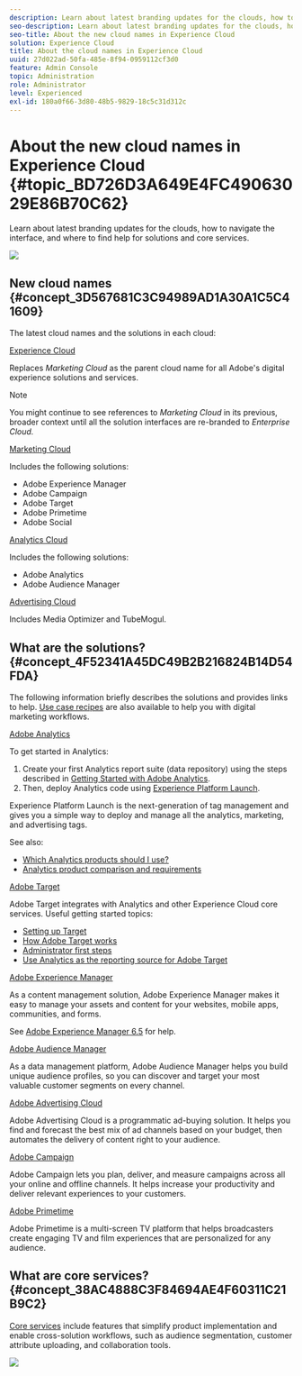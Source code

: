 ```yaml
---
description: Learn about latest branding updates for the clouds, how to navigate the interface, and where to find help for solutions and core services.
seo-description: Learn about latest branding updates for the clouds, how to navigate the interface, and where to find help for solutions and core services.
seo-title: About the new cloud names in Experience Cloud
solution: Experience Cloud
title: About the cloud names in Experience Cloud 
uuid: 27d022ad-50fa-485e-8f94-0959112cf3d0
feature: Admin Console
topic: Administration
role: Administrator
level: Experienced
exl-id: 180a0f66-3d80-48b5-9829-18c5c31d312c
---
```

# About the new cloud names in Experience Cloud {#topic_BD726D3A649E4FC49063029E86B70C62}

Learn about latest branding updates for the clouds, how to navigate the interface, and where to find help for solutions and core services.

![](assets/cloud-pulldown.png)

## New cloud names {#concept_3D567681C3C94989AD1A30A1C5C41609}

The latest cloud names and the solutions in each cloud:

[Experience Cloud](https://www.adobe.com/experience-cloud.html?promoid=FZPQZ2HS&mv=other)

Replaces *Marketing Cloud* as the parent cloud name for all Adobe's digital experience solutions and services.

>[!NOTE]
>
>You might continue to see references to *Marketing Cloud* in its previous, broader context until all the solution interfaces are re-branded to *Enterprise Cloud.* 

[Marketing Cloud](https://www.adobe.com/marketing-cloud.html) 

Includes the following solutions:

* Adobe Experience Manager
* Adobe Campaign
* Adobe Target
* Adobe Primetime
* Adobe Social

[Analytics Cloud](https://www.adobe.com/data-analytics-cloud.html)

Includes the following solutions:

* Adobe Analytics
* Adobe Audience Manager

[Advertising Cloud](https://www.adobe.com/advertising-cloud.html)

Includes Media Optimizer and TubeMogul.

## What are the solutions? {#concept_4F52341A45DC49B2B216824B14D54FDA}

The following information briefly describes the solutions and provides links to help. [Use case recipes](https://helpx.adobe.com/marketing-cloud/how-to/use-cases.html) are also available to help you with digital marketing workflows.

[Adobe Analytics](https://docs.adobe.com/content/help/en/analytics/landing/home.html)

To get started in Analytics:

1. Create your first Analytics report suite (data repository) using the steps described in [Getting Started with Adobe Analytics](https://docs.adobe.com/content/help/en/analytics/analyze/analysis-workspace/home.html).
1. Then, deploy Analytics code using [Experience Platform Launch](https://docs.adobe.com/content/help/en/launch/using/intro/get-started/quick-start.html).

Experience Platform Launch is the next-generation of tag management and gives you a simple way to deploy and manage all the analytics, marketing, and advertising tags.

See also:

* [Which Analytics products should I use?](https://docs.adobe.com/content/help/en/analytics/admin/admin-overview/which-analytics-tool.html)
* [Analytics product comparison and requirements](https://docs.adobe.com/content/help/en/analytics/admin/admin-overview/analytics-product-comparison.html)

[Adobe Target](https://docs.adobe.com/content/help/en/target/using/target-home.html)

Adobe Target integrates with Analytics and other Experience Cloud core services. Useful getting started topics:

* [Setting up Target](https://docs.adobe.com/content/help/en/target/using/administer/administrating-target.html)
* [How Adobe Target works](https://docs.adobe.com/content/help/en/target/using/introduction/how-target-works.html)
* [Administrator first steps](https://docs.adobe.com/content/help/en/target/using/administer/start-target.html)
* [Use Analytics as the reporting source for Adobe Target](https://docs.adobe.com/content/help/en/target/using/integrate/a4t/a4t.html)

[Adobe Experience Manager](https://helpx.adobe.com/support/experience-manager/6-5.html)

As a content management solution, Adobe Experience Manager makes it easy to manage your assets and content for your websites, mobile apps, communities, and forms.

See [Adobe Experience Manager 6.5](https://helpx.adobe.com/support/experience-manager/6-5.html) for help.

[Adobe Audience Manager](https://docs.adobe.com/content/help/en/audience-manager/user-guide/aam-home.html)

As a data management platform, Adobe Audience Manager helps you build unique audience profiles, so you can discover and target your most valuable customer segments on every channel.

[Adobe Advertising Cloud](https://docs.adobe.com/content/help/en/release-notes/experience-cloud/current.html#adcloud)

Adobe Advertising Cloud is a programmatic ad-buying solution. It helps you find and forecast the best mix of ad channels based on your budget, then automates the delivery of content right to your audience.

[Adobe Campaign](https://docs.adobe.com/content/help/en/campaign-standard/using/getting-started/about-adobe-campaign/campaign-orchestration.html) 

Adobe Campaign lets you plan, deliver, and measure campaigns across all your online and offline channels. It helps increase your productivity and deliver relevant experiences to your customers.

[Adobe Primetime](https://help.adobe.com/en_US/primetime/)

Adobe Primetime is a multi-screen TV platform that helps broadcasters create engaging TV and film experiences that are personalized for any audience.

## What are core services? {#concept_38AC4888C3F84694AE4F60311C21B9C2}

[Core services](https://docs.adobe.com/content/help/en/core-services/interface/about-core-services/core-services-landing.html) include features that simplify product implementation and enable cross-solution workflows, such as audience segmentation, customer attribute uploading, and collaboration tools.

![](assets/core-services.png)
